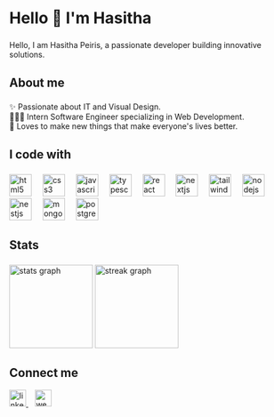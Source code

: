 <h1 align="left">Hello 👋 I'm Hasitha</h1>

###

<p align="left">Hello, I am Hasitha Peiris, a passionate developer building innovative solutions.</p>

###

<h2 align="left">About me</h2>

###

<p align="left">✨ Passionate about IT and Visual Design.<br>👨🏻‍💻 Intern Software Engineer specializing in Web Development.<br>🎯 Loves to make new things that make everyone's lives better.</p>

###

<h2 align="left">I code with</h2>

###

<div align="left">
  <img src="https://cdn.jsdelivr.net/gh/devicons/devicon/icons/html5/html5-original.svg" height="40" alt="html5 logo"  />
  <img width="12" />
  <img src="https://cdn.jsdelivr.net/gh/devicons/devicon/icons/css3/css3-original.svg" height="40" alt="css3 logo"  />
  <img width="12" />
  <img src="https://cdn.jsdelivr.net/gh/devicons/devicon/icons/javascript/javascript-original.svg" height="40" alt="javascript logo"  />
  <img width="12" />
  <img src="https://cdn.jsdelivr.net/gh/devicons/devicon/icons/typescript/typescript-original.svg" height="40" alt="typescript logo"  />
  <img width="12" />
  <img src="https://skillicons.dev/icons?i=react" height="40" alt="react logo"  />
  <img width="12" />
  <img src="https://cdn.jsdelivr.net/gh/devicons/devicon/icons/nextjs/nextjs-original.svg" height="40" alt="nextjs logo"  />
  <img width="12" />
  <img src="https://skillicons.dev/icons?i=tailwind" height="40" alt="tailwindcss logo"  />
  <img width="12" />
  <img src="https://cdn.jsdelivr.net/gh/devicons/devicon/icons/nodejs/nodejs-original.svg" height="40" alt="nodejs logo"  />
  <img width="12" />
  <img src="https://cdn.jsdelivr.net/gh/devicons/devicon/icons/nestjs/nestjs-original.svg" height="40" alt="nestjs logo"  />
  <img width="12" />
  <img src="https://cdn.jsdelivr.net/gh/devicons/devicon/icons/mongodb/mongodb-original.svg" height="40" alt="mongodb logo"  />
  <img width="12" />
  <img src="https://cdn.jsdelivr.net/gh/devicons/devicon/icons/postgresql/postgresql-original.svg" height="40" alt="postgresql logo"  />
</div>

###

<h2 align="left">Stats</h2>

###

<div align="left">
  <img src="https://github-readme-stats.vercel.app/api?username=hasithapeiris&hide_title=true&hide_rank=false&show_icons=true&include_all_commits=true&count_private=true&disable_animations=false&theme=react&locale=en&hide_border=true&border_radius=10&order=1&custom_title=GitHub%20Stats" height="150" alt="stats graph"  />
  <img src="https://streak-stats.demolab.com?user=hasithapeiris&locale=en&mode=daily&theme=react&hide_border=true&border_radius=10&order=3" height="150" alt="streak graph"  />
</div>

###

<h2 align="left">Connect me</h2>

<div align="left">
  <a href="https://www.linkedin.com/in/hasithapeiris" target="_blank">
    <img src="https://raw.githubusercontent.com/maurodesouza/profile-readme-generator/master/src/assets/icons/social/linkedin/default.svg" width="30" alt="linkedin logo"  />
  </a>
  <img width="8" />
  <a href="https://www.hasithapeiris.com" target="_blank">
    <img src="https://icons.veryicon.com/png/o/miscellaneous/base-icon-library-1/internet-54.png" width="30" alt="web logo"  />
  </a>
</div>
